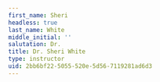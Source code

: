 ```yaml
---
first_name: Sheri
headless: true
last_name: White
middle_initial: ''
salutation: Dr.
title: Dr. Sheri White
type: instructor
uid: 2bb6bf22-5055-520e-5d56-7119281ad6d3
---
```

